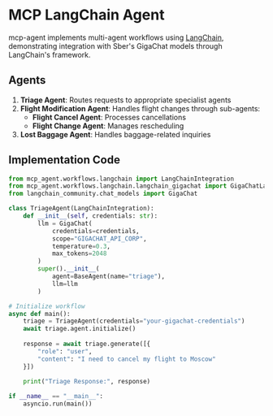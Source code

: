 # MCP LangChain Agent

mcp-agent implements multi-agent workflows using [LangChain](https://github.com/langchain-ai/langchain), demonstrating integration with Sber's GigaChat models through LangChain's framework.

## Agents

1. **Triage Agent**: Routes requests to appropriate specialist agents
2. **Flight Modification Agent**: Handles flight changes through sub-agents:
   - **Flight Cancel Agent**: Processes cancellations
   - **Flight Change Agent**: Manages rescheduling
3. **Lost Baggage Agent**: Handles baggage-related inquiries

## Implementation Code

```python
from mcp_agent.workflows.langchain import LangChainIntegration
from mcp_agent.workflows.langchain.langchain_gigachat import GigaChatLangChain
from langchain_community.chat_models import GigaChat

class TriageAgent(LangChainIntegration):
    def __init__(self, credentials: str):
        llm = GigaChat(
            credentials=credentials,
            scope="GIGACHAT_API_CORP",
            temperature=0.3,
            max_tokens=2048
        )
        super().__init__(
            agent=BaseAgent(name="triage"),
            llm=llm
        )

# Initialize workflow
async def main():
    triage = TriageAgent(credentials="your-gigachat-credentials")
    await triage.agent.initialize()
    
    response = await triage.generate([{
        "role": "user",
        "content": "I need to cancel my flight to Moscow"
    }])
    
    print("Triage Response:", response)

if __name__ == "__main__":
    asyncio.run(main())